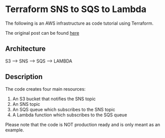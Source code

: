 # Terraform SNS to SQS to Lambda

The following is an AWS infrastructure as code tutorial using Terraform.

The original post can be found [here](https://christiangiacomi.com/posts/terraform-sns-sqs-lambda)

## Architecture

S3 --> SNS --> SQS --> LAMBDA


## Description

The code creates four main resources:

1) An S3 bucket that notifies the SNS topic
2) An SNS topic
3) An SQS queue which subscribes to the SNS topic
4) A Lambda function which subscribes to the SQS queue


Please note that the code is NOT production ready and is only meant as an example.
